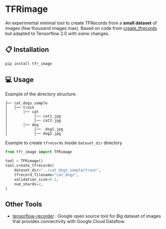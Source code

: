 # TFRimage
An experimental minimal tool to create TFRecords from a **small dataset** of images (few thousand images max). Based on code from [create_tfrecords](https://github.com/kwotsin/create_tfrecords) but adapted to Tensorflow 2.0 with some changes. 

## 📋 Installation
```bash
pip install tfr_image
```

## 💻 Usage
Example of the directory structure: 

    ├── cat_dogs_sample
    │   │── train
    │       │── cat
    │            │── cat1.jpg
    │            │── cat2.jpg
    │       │── dog
    │            │──  dog1.jpg
    │            │── dog2.jpg

Example to create `tfrecords` inside `dataset_dir` directory 
```python
from tfr_image import TFRimage

tool = TFRimage()
tool.create_tfrecords(
    dataset_dir="../cat_dogs_sample/train",
    tfrecord_filename="cat_dogs",
    validation_size=0.2,
    num_shards=2,
)
```

## Other Tools

- [tensorflow-recorder](https://github.com/google/tensorflow-recorder) : Google open source tool for *Big* dataset of images that provides connectivity with Google Cloud Dataflow. 